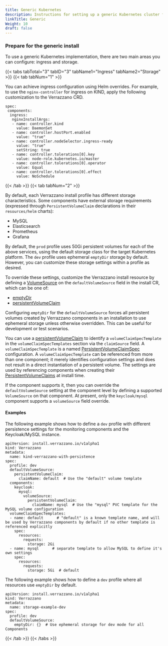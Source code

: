 ```yaml
---
title: Generic Kubernetes
description: Instructions for setting up a generic Kubernetes cluster for Verrazzano
linkTitle: Generic
Weight: 10
draft: false
---
```


### Prepare for the generic install

To use a generic Kubernetes implementation, there are two main areas you can configure: ingress and storage.

{{< tabs tabTotal="3" tabID="3" tabName1="Ingress" tabName2="Storage" >}}
{{< tab tabNum="1" >}}
<br>

You can achieve ingress configuration using Helm overrides.  For example, to use the `nginx-controller` for ingress on KIND, apply the following customization to the Verrazzano CRD.

```shell
spec:
 components:
  ingress:
   nginxInstallArgs:
   - name: controller.kind
     value: DaemonSet
   - name: controller.hostPort.enabled
     value: "true"
   - name: controller.nodeSelector.ingress-ready
     value: "true"
     setString: true
   - name: controller.tolerations[0].key
     value: node-role.kubernetes.io/master
   - name: controller.tolerations[0].operator
     value: Equal
   - name: controller.tolerations[0].effect
     value: NoSchedule
```

{{< /tab >}}
{{< tab tabNum="2" >}}
<br>

By default, each Verrazzano install profile has different storage characteristics.  Some components have external storage requirements (expressed through `PersistentVolumeClaim` declarations in their `resources/helm` charts):

  - MySQL
  - Elasticsearch
  - Prometheus
  - Grafana

By default, the `prod` profile uses 50Gi persistent volumes for each of the above services, using the default storage class for the target Kubernetes platform.  The `dev` profile uses ephemeral `emptyDir` storage by default.  However, you can customize these storage settings within a profile as desired.

To override these settings, customize the Verrazzano install resource by defining a [VolumeSource](https://kubernetes.io/docs/reference/kubernetes-api/config-and-storage-resources/volume/) on the `defaultVolumeSource` field in the install CR, which can be one of:

  - [emptyDir](https://kubernetes.io/docs/concepts/storage/volumes/#emptydir)
  - [persistentVolumeClaim](https://v1-18.docs.kubernetes.io/docs/reference/generated/kubernetes-api/v1.18/#persistentvolumeclaimvolumesource-v1-core)

Configuring `emptyDir` for the `defaultVolumeSource` forces all persistent volumes created by Verrazzano components in an installation to use ephemeral storage unless otherwise overridden.  This can be useful for development or test scenarios.

You can use a [persistentVolumeClaim](https://v1-18.docs.kubernetes.io/docs/reference/generated/kubernetes-api/v1.18/#persistentvolumeclaimvolumesource-v1-core) to identify a `volumeClaimSpecTemplate` in the `volumeClaimSpecTemplates` section via the `claimSource` field.  A `volumeClaimSpecTemplate` is a named [PersistentVolumeClaimSpec](https://v1-18.docs.kubernetes.io/docs/reference/generated/kubernetes-api/v1.18/#persistentvolumeclaimspec-v1-core) configuration.  A `volumeClaimSpecTemplate` can be referenced from more than one component; it merely identifies configuration settings and does not result in a direct instantiation of a persistent volume.  The settings are used by referencing components when creating their [PersistentVolumeClaims](https://v1-18.docs.kubernetes.io/docs/reference/generated/kubernetes-api/v1.18/#persistentvolumeclaim-v1-core) at install time.

If the component supports it, then you can override the `defaultVolumeSource` setting at the component level by defining a supported `VolumeSource` on that component.  At present, only the `keycloak/mysql` component supports a `volumeSource` field override.

#### Examples

The following example shows how to define a `dev` profile with different persistence settings for the monitoring components and the Keycloak/MySQL instance.

```shell
apiVersion: install.verrazzano.io/v1alpha1
kind: Verrazzano
metadata:
  name: kind-verrazzano-with-persistence
spec:
  profile: dev
  defaultVolumeSource:
    persistentVolumeClaim:
      claimName: default  # Use the "default" volume template
  components:
    keycloak:
      mysql:
        volumeSource:
          persistentVolumeClaim:
            claimName: mysql  # Use the "mysql" PVC template for the MySQL volume configuration
  volumeClaimSpecTemplates:
  - name: default      # "default" is a known template name, and will be used by Verrazzano components by default if no other template is referenced explicitly
    spec:
      resources:
        requests:
          storage: 2Gi
  - name: mysql      # separate template to allow MySQL to define it's own settings
    spec:
      resources:
        requests:
          storage: 5Gi  # default

```

The following example shows how to define a `dev` profile where all resources use `emptyDir` by default.


```shell
apiVersion: install.verrazzano.io/v1alpha1
kind: Verrazzano
metadata:
  name: storage-example-dev
spec:
  profile: dev
  defaultVolumeSource:
    emptyDir: {}  # Use ephemeral storage for dev mode for all Components
```

{{< /tab >}}
{{< /tabs >}}
